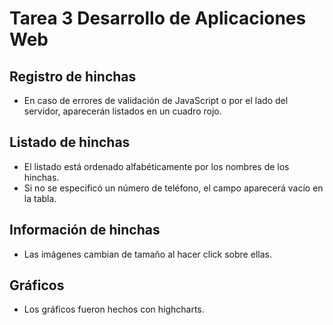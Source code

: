# Tarea 3 Desarrollo de Aplicaciones Web

## Registro de hinchas

- En caso de errores de validación de JavaScript o por el lado del servidor, aparecerán listados en un cuadro rojo.

## Listado de hinchas

- El listado está ordenado alfabéticamente por los nombres de los hinchas.
- Si no se especificó un número de teléfono, el campo aparecerá vacío en la tabla.

## Información de hinchas

- Las imágenes cambian de tamaño al hacer click sobre ellas.

## Gráficos

- Los gráficos fueron hechos con highcharts.
